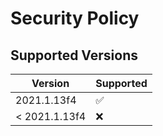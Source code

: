 # Security Policy

## Supported Versions

| Version | Supported          |
| ------- | ------------------ |
| 2021.1.13f4   | :white_check_mark: |
| < 2021.1.13f4 |         :x:        |
